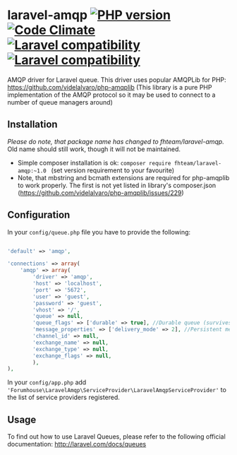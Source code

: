 laravel-amqp [![PHP version](https://badge.fury.io/ph/fhteam%2Flaravel-amqp.png)](http://badge.fury.io/ph/fhteam%2Flaravel-amqp) [![Code Climate](https://codeclimate.com/github/forumhouseteam/laravel-amqp/badges/gpa.svg)](https://codeclimate.com/github/forumhouseteam/laravel-amqp) [![Laravel compatibility](https://img.shields.io/badge/laravel-4-green.svg)](http://laravel.com/) [![Laravel compatibility](https://img.shields.io/badge/laravel-5-green.svg)](http://laravel.com/)
============

AMQP driver for Laravel queue. This driver uses popular AMQPLib for PHP: https://github.com/videlalvaro/php-amqplib
(This library is a pure PHP implementation of the AMQP protocol so it may be used to connect to a number of
queue managers around)

Installation
------------

*Please do note, that package name has changed to fhteam/laravel-amqp.* Old name should still work, though it will not be
maintained.

 - Simple composer installation is ok: ```composer require fhteam/laravel-amqp:~1.0 ```
 (set version requirement to your favourite)
 - Note, that mbstring and bcmath extensions are required for php-amqplib to work properly. The first is not yet listed
 in library's composer.json (https://github.com/videlalvaro/php-amqplib/issues/229)

Configuration
------------

In your ```config/queue.php``` file you have to provide the following:

```php

'default' => 'amqp',

'connections' => array(
    'amqp' => array(
        'driver' => 'amqp',
        'host' => 'localhost',
        'port' => '5672',
        'user' => 'guest',
        'password' => 'guest',
        'vhost' => '/',
        'queue' => null,
        'queue_flags' => ['durable' => true], //Durable queue (survives server crash)
        'message_properties' => ['delivery_mode' => 2], //Persistent messages (survives server crash)
        'channel_id' => null,
        'exchange_name' => null,
        'exchange_type' => null,
        'exchange_flags' => null,
        ),
),
```

In your ```config/app.php``` add ```'Forumhouse\LaravelAmqp\ServiceProvider\LaravelAmqpServiceProvider'``` to the list of service 
providers registered.

Usage
------------

To find out how to use Laravel Queues, please refer to the following official documentation: http://laravel.com/docs/queues
